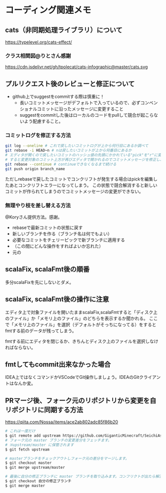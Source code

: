 # コーディング関連メモ

## cats（非同期処理ライブラリ）について

https://typelevel.org/cats-effect/

### クラス相関図@りとさん感謝
https://cdn.jsdelivr.net/gh/tpolecat/cats-infographic@master/cats.svg

## プルリクエスト後のレビューと修正について

- github上でsuggestをcommitする際は慎重に！
  - 長いコミットメッセージがデフォルトで入っているので、必ずコンベンショナルコミットに沿ったメッセージに変更すること
  - suggestをcommitした後はローカルのコードをpullして競合が起こらないよう配慮すること。

### コミットログを修正する方法

```sh
git log --oneline # これで戻したいコミットログが上から何行目にあるか調べて
git rebase -i HEAD~n # nは戻したいコミットが上から何番目にあるか
# エディタが開くので戻したいコミットのハッシュ値の先頭にかかれている"pick"を"r"に変更して保存終了
# すると変更対象のコミット上方が再びエディタで開かれるのでコミットメッセージを修正し、保存終了
git rebase --continue # continueできなくなるまで続ける
git push origin branch_name
```

ただしrebaseで戻したコミットでコンクリフトが発生する場合はpickを編集したあとコンクリフトエラーになってしまう。
この状態で競合解消すると新しいコミットが作られてしまうのでコミットメッセージの変更ができない。

### 無理やり枝を差し替える方法
@Koryさん提供方法。感謝。

- rebaseで最新コミットの状態に戻す
- 新しいブランチを作る（ブランチ名は何でもよい）
- 必要なコミットをチェリーピックで新ブランチに適用する
- （この間にどんな操作をすればよいか忘れた）
- 元の

## scalaFix, scalaFmt後の順番

多分scalaFixを先にしないとダメ。

## scalaFix, scalaFmt後の操作に注意

エディタ上で対象ファイルを開いたままscalaFix,scalaFmtすると「ディスク上のファイル」か「メモリ上のファイル」のどちらを表示するか聞かれる。
ここで「メモリ上のファイル」を選択（デフォルトがそっちになってる）をするとfmtする前のデータが残ってしまう。

fmtする前にエディタを閉じるか、きちんとディスク上のファイルを選択しなければならない。

## fmtしてもcommit出来なかった場合

IDEA上ではなくコマンドかVSCodeでGit操作しましょう。IDEAのGitクライアントはなんか変。

## PRマージ後、フォーク元のリポジトリから変更を自リポジトリに同期する方法

https://qiita.com/Nossa/items/ace2ab802adc85f86b20

```sh
# これは一度だけ
$ git remote add upstream https://github.com/GiganticMinecraft/SeichiAssist.git
# フォーク元の master ブランチの変更差分をフェッチます。
# ※upstream/master に保管されます
$ git fetch upstream

# masterブランチをチェックアウトしフォーク元の差分をマージします。
$ git checkout master
$ git merge upstream/master

# 最後に自分の修正ブランチに master ブランチを取り込みます。コンフリクトが出たら解決します。
$ git checkout 自分の修正ブランチ
$ git merge master
```